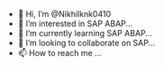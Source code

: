 - 👋 Hi, I’m @Nikhilknk0410
- 👀 I’m interested in SAP ABAP...
- 🌱 I’m currently learning SAP ABAP...
- 💞️ I’m looking to collaborate on SAP...
- 📫 How to reach me ...

<!---
Nikhilknk0410/Nikhilknk0410 is a ✨ special ✨ repository because its `README.md` (this file) appears on your GitHub profile.
You can click the Preview link to take a look at your changes.
--->

